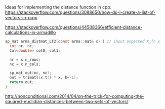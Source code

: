 
Ideas for implementing the distance function in cpp: <https://stackoverflow.com/questions/3088650/how-do-i-create-a-list-of-vectors-in-rcpp>

<https://stackoverflow.com/questions/44508366/efficient-distance-calculations-in-armadillo>

```c
sp_mat arma_distmat_LT2(const arma::mat& x) { // input expected X_{n x p} n << p                               
  int nr, nc;
  Col<double> col0, col1;

  nr = x.n_rows;
  nc = x.n_cols;

  sp_mat out(nc, nc);
  out = trimatl(x.t() * x, k=-1);
  return out;
}

```

<http://nonconditional.com/2014/04/on-the-trick-for-computing-the-squared-euclidian-distances-between-two-sets-of-vectors/>


